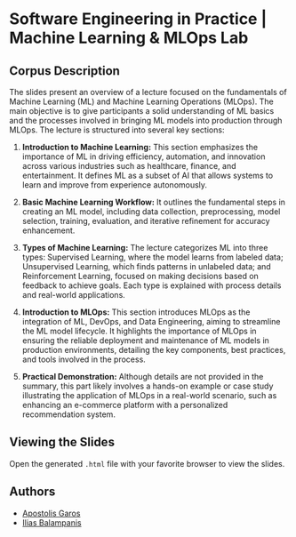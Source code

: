 # Software Engineering in Practice | Machine Learning & MLOps Lab

## Corpus Description

The slides present an overview of a lecture focused on the fundamentals of Machine Learning (ML) and Machine Learning Operations (MLOps). The main objective is to give participants a solid understanding of ML basics and the processes involved in bringing ML models into production through MLOps. The lecture is structured into several key sections:

1. **Introduction to Machine Learning:** This section emphasizes the importance of ML in driving efficiency, automation, and innovation across various industries such as healthcare, finance, and entertainment. It defines ML as a subset of AI that allows systems to learn and improve from experience autonomously.

2. **Basic Machine Learning Workflow:** It outlines the fundamental steps in creating an ML model, including data collection, preprocessing, model selection, training, evaluation, and iterative refinement for accuracy enhancement.

3. **Types of Machine Learning:** The lecture categorizes ML into three types: Supervised Learning, where the model learns from labeled data; Unsupervised Learning, which finds patterns in unlabeled data; and Reinforcement Learning, focused on making decisions based on feedback to achieve goals. Each type is explained with process details and real-world applications.

4. **Introduction to MLOps:** This section introduces MLOps as the integration of ML, DevOps, and Data Engineering, aiming to streamline the ML model lifecycle. It highlights the importance of MLOps in ensuring the reliable deployment and maintenance of ML models in production environments, detailing the key components, best practices, and tools involved in the process.

5. **Practical Demonstration:** Although details are not provided in the summary, this part likely involves a hands-on example or case study illustrating the application of MLOps in a real-world scenario, such as enhancing an e-commerce platform with a personalized recommendation system.

## Viewing the Slides

Open the generated `.html` file with your favorite browser to view the slides.

## Authors

- [Apostolis Garos](mailto:apostolisgaros@gmail.com)
- [Ilias Balampanis](mailto:ibalampanis@aueb.gr)

